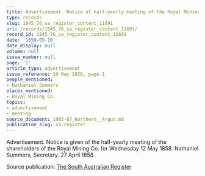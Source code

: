 ```yaml
---
title: Advertisement. Notice of half-yearly meeting of the Royal Mining Co.
type: records
slug: 1845_76_sa_register_content_11691
url: /records/1845_76_sa_register_content_11691/
record_id: 1845_76_sa_register_content_11691
date: '1850-05-10'
date_display: null
volume: null
issue_number: null
page: '1'
article_type: advertisement
issue_reference: 10 May 1850, page 1
people_mentioned:
- Nathaniel Summers
places_mentioned:
- Royal Mining Co.
topics:
- advertisement
- meeting
source_document: 1985-87_Northern__Argus.md
publication_slug: sa-register
---
```


Advertisement.  Notice is given of the half-yearly meeting of the shareholders of the Royal Mining Co. for Wednesday 12 May 1858.  Nathaniel Summers, Secretary.  27 April 1858.


Source publication: [The South Australian Register](/publications/sa-register/)

